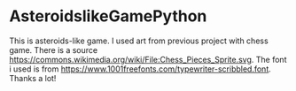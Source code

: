 # AsteroidslikeGamePython
This is asteroids-like game. I used art from previous project with chess game. There is a source https://commons.wikimedia.org/wiki/File:Chess_Pieces_Sprite.svg. The font i used is from https://www.1001freefonts.com/typewriter-scribbled.font. Thanks a lot!
